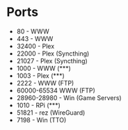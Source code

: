 # Ports

* 80 - WWW
* 443 - WWW
* 32400 - Plex
* 22000 - Plex (Syncthing)
* 21027 - Plex (Syncthing)
* 1000 - WWW (\*\*\*)
* 1003 - Plex (\*\*\*)
* 2222 - WWW (FTP)
* 60000-65534 WWW (FTP)
* 28960-28980 - Win (Game Servers)
* 1010 - RPi (\*\*\*)
* 51821 - rez (WireGuard)
* 7198 - Win (TTO)